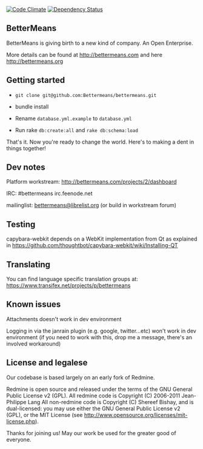 [![Code Climate](https://codeclimate.com/github/mockdeep/better.png)](https://codeclimate.com/github/mockdeep/better)
[![Dependency Status](https://gemnasium.com/mockdeep/better.png)](https://gemnasium.com/mockdeep/better)

BetterMeans
-----------

BetterMeans is giving birth to a new kind of company. An Open Enterprise.

More details can be found at http://bettermeans.com and here http://bettermeans.org


Getting started
---------------

* `git clone git@github.com:Bettermeans/bettermeans.git`

* bundle install

* Rename `database.yml.example` to `database.yml`

* Run rake `db:create:all` and `rake db:schema:load`

That's it. Now you're ready to change the world. Here's to making a dent in things together!


Dev notes
---------

Platform workstream: http://bettermeans.com/projects/2/dashboard

IRC: #bettermeans irc.feenode.net

mailinglist: bettermeans@librelist.org (or build in workstream forum)


Testing
-------

capybara-webkit depends on a WebKit implementation from Qt as explained in https://github.com/thoughtbot/capybara-webkit/wiki/Installing-QT


Translating
-----------

You can find language specific translation groups at: https://www.transifex.net/projects/p/bettermeans


Known issues
------------

Attachments doesn't work in dev environment

Logging in via the janrain plugin (e.g. google, twitter...etc) won't work in dev environment (if you need to work with this, drop me a message, there's an involved workaround)


License and legalese
--------------------

Our codebase is based largely on an early fork of Redmine.

Redmine is open source and released under the terms of the GNU General Public License v2 (GPL).
All redmine code is Copyright (C) 2006-2011  Jean-Philippe Lang
All non-redmine code is Copyright (C) Shereef Bishay, and is dual-licensed: you may use either the GNU General Public License v2 (GPL), or the MIT License (see http://www.opensource.org/licenses/mit-license.php).

Thanks for joining us! May our work be used for the greater good of everyone.
